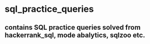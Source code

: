 # sql_practice_queries
## contains SQL practice queries solved from hackerrank_sql, mode abalytics, sqlzoo etc.
